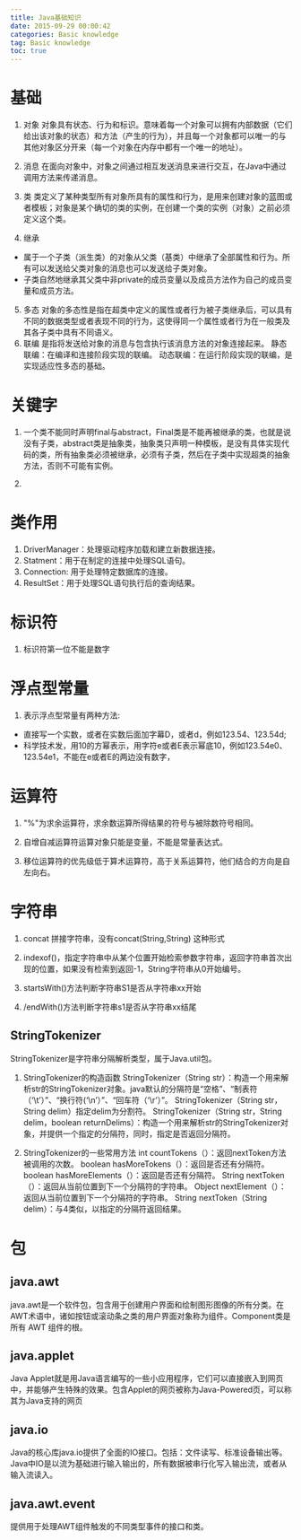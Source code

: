 ```yaml
---
title: Java基础知识
date: 2015-09-29 00:00:42   
categories: Basic knowledge   
tag: Basic knowledge
toc: true  
---
```

# 基础
1. 对象
  对象具有状态、行为和标识。意味着每一个对象可以拥有内部数据（它们给出该对象的状态）和方法（产生的行为），并且每一个对象都可以唯一的与其他对象区分开来（每一个对象在内存中都有一个唯一的地址）。

2. 消息
  在面向对象中，对象之间通过相互发送消息来进行交互，在Java中通过调用方法来传递消息。
3. 类
  类定义了某种类型所有对象所具有的属性和行为，是用来创建对象的蓝图或者模板；对象是某个确切的类的实例，在创建一个类的实例（对象）之前必须定义这个类。
4. 继承
  - 属于一个子类（派生类）的对象从父类（基类）中继承了全部属性和行为。所有可以发送给父类对象的消息也可以发送给子类对象。
  - 子类自然地继承其父类中非private的成员变量以及成员方法作为自己的成员变量和成员方法。

5. 多态
  对象的多态性是指在超类中定义的属性或者行为被子类继承后，可以具有不同的数据类型或者表现不同的行为，这使得同一个属性或者行为在一般类及其各子类中具有不同语义。
6. 联编
  是指将发送给对象的消息与包含执行该消息方法的对象连接起来。
  静态联编：在编译和连接阶段实现的联编。
  动态联编：在运行阶段实现的联编，是实现适应性多态的基础。

# 关键字
1. 一个类不能同时声明final与abstract，Final类是不能再被继承的类，也就是说没有子类，abstract类是抽象类，抽象类只声明一种模板，是没有具体实现代码的类，所有抽象类必须被继承，必须有子类，然后在子类中实现超类的抽象方法，否则不可能有实例。

2.

# 类作用
1. DriverManager：处理驱动程序加载和建立新数据连接。
2. Statment：用于在制定的连接中处理SQL语句。
3. Connection: 用于处理特定数据库的连接。
4. ResultSet：用于处理SQL语句执行后的查询结果。

# 标识符

1. 标识符第一位不能是数字

# 浮点型常量

1. 表示浮点型常量有两种方法:
- 直接写一个实数，或者在实数后面加字幕D，或者d，例如123.54、123.54d;
- 科学技术发，用10的方幂表示，用字符e或者E表示幂底10，例如123.54e0、123.54e1，不能在e或者E的两边没有数字，

# 运算符

1. "%"为求余运算符，求余数运算所得结果的符号与被除数符号相同。

2. 自增自减运算符运算对象只能是变量，不能是常量表达式。

3. 移位运算符的优先级低于算术运算符，高于关系运算符，他们结合的方向是自左向右。

<!--more-->

# 字符串

1. concat 拼接字符串，没有concat(String,String) 这种形式

2. indexof()，指定字符串中从某个位置开始检索参数字符串，返回字符串首次出现的位置，如果没有检索到返回-1，String字符串从0开始编号。

3. startsWith()方法判断字符串S1是否从字符串xx开始

4. /endWith()方法判断字符串s1是否从字符串xx结尾

## StringTokenizer
StringTokenizer是字符串分隔解析类型，属于Java.util包。

1. StringTokenizer的构造函数
StringTokenizer（String str）：构造一个用来解析str的StringTokenizer对象。java默认的分隔符是“空格”、“制表符（‘\t’）”、“换行符(‘\n’）”、“回车符（‘\r’）”。
StringTokenizer（String str，String delim）指定delim为分割符。
StringTokenizer（String str，String delim，boolean returnDelims）：构造一个用来解析str的StringTokenizer对象，并提供一个指定的分隔符，同时，指定是否返回分隔符。

2. StringTokenizer的一些常用方法
int countTokens（）：返回nextToken方法被调用的次数。
boolean hasMoreTokens（）：返回是否还有分隔符。
boolean hasMoreElements（）：返回是否还有分隔符。
String nextToken（）：返回从当前位置到下一个分隔符的字符串。
Object nextElement（）：返回从当前位置到下一个分隔符的字符串。
String nextToken（String delim）：与4类似，以指定的分隔符返回结果。

# 包

## java.awt
  java.awt是一个软件包，包含用于创建用户界面和绘制图形图像的所有分类。在AWT术语中，诸如按钮或滚动条之类的用户界面对象称为组件。Component类是所有 AWT 组件的根。
## java.applet
  Java Applet就是用Java语言编写的一些小应用程序，它们可以直接嵌入到网页中，并能够产生特殊的效果。包含Applet的网页被称为Java-Powered页，可以称其为Java支持的网页
## java.io
  Java的核心库java.io提供了全面的IO接口。包括：文件读写、标准设备输出等。Java中IO是以流为基础进行输入输出的，所有数据被串行化写入输出流，或者从输入流读入。
## java.awt.event
  提供用于处理AWT组件触发的不同类型事件的接口和类。
